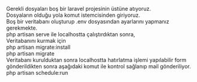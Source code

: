 Gerekli dosyaları boş bir laravel projesinin üstüne atıyoruz. <br>
Dosyaların olduğu yola komut istemcisinden giriyoruz. <br>
Boş bir veritabanı oluşturup .env  dosyasından ayarlarını yapmanız gerekmekte. <br>
php artisan serve ile localhostta çalıştırdıktan sonra, <br>
Veritabanını kurmak için  <br> 
php artisan migrate:install  <br>
php artisan migrate <br>
Veritabanı kurulduktan sonra localhostta hatırlatma işlemi yapılabilir form gönderildikten sonra aşağıdaki komut ile kontrol sağlanıp mail gönderiliyor. <br>
php artisan schedule:run

